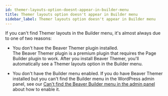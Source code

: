 ```yaml
---
id: themer-layouts-option-doesnt-appear-in-builder-menu
title: Themer layouts option doesn't appear in Builder menu
sidebar_label: Themer layouts option doesn't appear in Builder menu
---
```


If you can't find Themer layouts in the Builder menu, it's almost always due to one of two reasons:

* You don't have the Beaver Themer plugin installed.  
The Beaver Themer plugin is a premium plugin that requires the Page Builder plugin to work. After you install Beaver Themer, you'll automatically see a Themer layouts option in the Builder menu.

* You don't have the Builder menu enabled.
If you do have Beaver Themer installed but you can't find the Builder menu in the WordPress admin panel, see our [Can't find the Beaver Builder menu in the admin panel](/beaver-builder/troubleshooting/miscellaneous/cant-find-the-beaver-builder-menu-in-the-admin-panel.md) about how to enable it.
